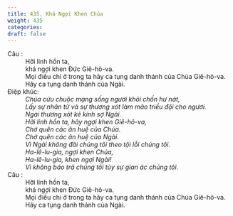```yaml
---
title: 435. Khá Ngợi Khen Chúa
weight: 435
categories: 
draft: false
---
```

<dl><dt>Câu :</dt><dd data-verse="1">Hỡi linh hồn ta, <br/>khá ngợi khen Đức Giê-hô-va. <br/>Mọi điều chi ở trong ta hãy ca tụng danh thánh của Chúa Giê-hô-va. <br/>Hãy ca tụng danh thánh của Ngài. </dd><dt>Điệp khúc:</dt><dd data-chorus="1"><em>Chúa cứu chuộc mạng sống ngươi khỏi chốn hư nát, <br/>Lấy sự nhân từ và sự thương xót làm mão triều đội cho ngươi. <br/>Ngài thương xót kẻ kính sợ Ngài. <br/>Hỡi linh hồn ta, hãy ngợi khen Giê-hô-va, <br/>Chớ quên các ân huệ của Chúa. <br/>Chớ quên các ân huệ của Ngài. <br/>Vì Ngài không đãi chúng tôi theo tội lỗi chúng tôi. <br/>Ha-lê-lu-gia, ngợi khen Chúa, <br/>Ha-lê-lu-gia, khen ngợi Ngài! <br/>Vì không báo trả chúng tôi tùy sự gian ác chúng tôi. </em></dd><dt>Câu :</dt><dd data-verse="1">Hỡi linh hồn ta, <br/>khá ngợi khen Đức Giê-hô-va. <br/>Mọi điều chi ở trong ta hãy ca tụng danh thánh của Chúa Giê-hô-va. <br/>Hãy ca tụng danh thánh của Ngài. </dd></dl>
